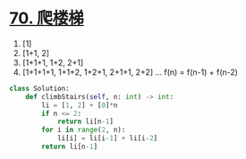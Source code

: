 # [70. 爬楼梯](https://leetcode.cn/problems/climbing-stairs/description/)
1. [1]
2. [1+1, 2]
3. [1+1+1, 1+2, 2+1]
4. [1+1+1+1, 1+1+2, 1+2+1, 2+1+1, 2+2]
...
f(n) = f(n-1) + f(n-2)
```python
class Solution:
    def climbStairs(self, n: int) -> int:
        li = [1, 2] + [0]*n
        if n <= 2:
            return li[n-1]
        for i in range(2, n):
            li[i] = li[i-1] + li[i-2]
        return li[n-1]
```